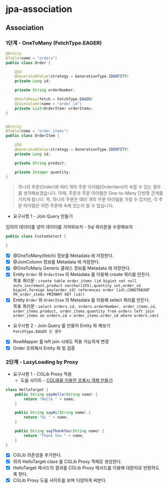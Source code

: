 # jpa-association

## Association

### 1단계 - OneToMany (FetchType.EAGER)
```java
@Entity
@Table(name = "orders")
public class Order {

    @Id
    @GeneratedValue(strategy = GenerationType.IDENTITY)
    private Long id;

    private String orderNumber;

    @OneToMany(fetch = FetchType.EAGER)
    @JoinColumn(name = "order_id")
    private List<OrderItem> orderItems;
}


@Entity
@Table(name = "order_items")
public class OrderItem {

    @Id
    @GeneratedValue(strategy = GenerationType.IDENTITY)
    private Long id;

    private String product;

    private Integer quantity;
}
```
> 하나의 주문(Order)에 여러 개의 주문 아이템(OrderItem)이 속할 수 있는 경우를 생각해보겠습니다.
이때, 주문과 주문 아이템은 One-to-Many 단방향 관계를 가지게 됩니다.
즉, 하나의 주문은 여러 개의 주문 아이템을 가질 수 있지만, 각 주문 아이템은 어떤 주문에 속해 있는지 알 수 없습니다.

- 요구사항 1 - Join Query 만들기

임의의 데이터를 넣어 데이터를 가져와보자 - Sql 쿼리문을 수정해보자
```java
public class CustomSelect {

}
```
- [x] @OneToMany(fetch) 정보를 Metadata 에 저장한다.
- [x] @JoinColumn 정보를 Metadata 에 저장한다.
- [x] @OneToMany Generic 클래스 정보를 Metadata 에 저장한다.
- [x] Entity `Order` 와 `OrderItem` 의 Metadata 를 이용해 create 쿼리를 만든다.
<br> 목표 쿼리문 : `create table order_items (id bigint not null auto_increment,product varchar(255),quantity int,order_id bigint,foreign key(order_id) references order (id),CONSTRAINT PK_order_items PRIMARY KEY (id))`
- [x] Entity `Order` 와 `OrderItem` 의 Metadata 를 이용해 select 쿼리를 만든다.
<br> 목표 쿼리문 : `select orders.id, orders.orderNumber, order_items.id, order_items.product, order_items.quantity from orders left join order_items on orders.id = order_items.order_id where orders.id=1`

- 요구사항 2 - Join Query 를 만들어 Entity 화 해보기
<br>`FetchType.EAGER 인 경우`
- [x] RowMapper 를 left join 시에도 적용 가능하게 변경
- [x] Order 조회해서 Entity 화 및 검증

### 2단계 - LazyLoading by Proxy
- 요구사항 1 - CGLib Proxy 적용 
  - 도움 사이트 - [CGLIB를 이용한 프록시 객체 만들기](https://javacan.tistory.com/entry/114)
```java
class HelloTarget {
    public String sayHello(String name) {
        return "Hello " + name;
    }

    public String sayHi(String name) {
        return "Hi " + name;
    }

    public String sayThankYou(String name) {
        return "Thank You " + name;
    }
}
```
- [x] CGLib 의존성을 추가한다.
- [x] 위의 HelloTarget class 를 CGLib Proxy 객체로 생성한다.
- [x] HelloTarget 메서드의 결과를 CGLib Proxy 메서드를 이용해 대문자로 반환하도록 한다.
- [x] CGLib Proxy 도움 사이트를 보며 다양하게 써본다.
